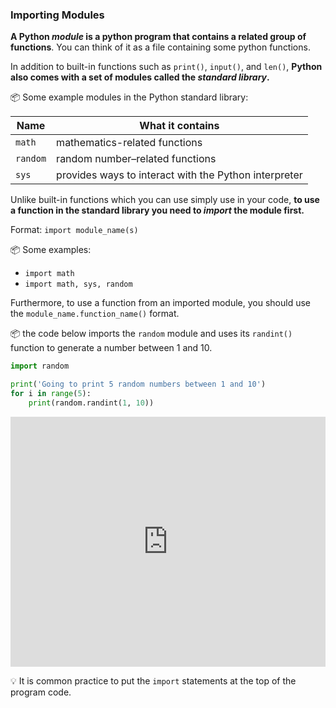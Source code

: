 ### Importing Modules

**A Python _module_ is a python program that contains a related group of functions**. You can think of it as a file containing some python functions.

In addition to built-in functions such as `print()`, `input()`, and `len()`, **Python also comes with a set of modules called the _standard library_.** 

<tip-box> 

:package: Some example modules in the Python standard library:

Name | What it contains
---- | ----------------
`math` | mathematics-related functions
`random` | random number–related functions
`sys` | provides ways to interact with the Python interpreter

</tip-box>
 
Unlike built-in functions which you can use simply use in your code, **to use a function in the standard library you need to _import_ the module first.**

Format: `import module_name(s)`

:package: Some examples:
* `import math`
* `import math, sys, random`

Furthermore, to use a function from an imported module, you should use the `module_name.function_name()` format.

<tip-box>

:package: the code below imports the `random` module and uses its `randint()` function to generate a number between 1 and 10. 


```python
import random

print('Going to print 5 random numbers between 1 and 10')
for i in range(5):
    print(random.randint(1, 10))
```

<panel type="seamless" header="%%:computer: Try your own%%">

<iframe height="400px" width="100%" src="https://repl.it/@pythonbasics/five-randoms?lite=true" scrolling="no" frameborder="no" allowtransparency="true" allowfullscreen="true" sandbox="allow-forms allow-pointer-lock allow-popups allow-same-origin allow-scripts allow-modals"></iframe>

</panel><p/>

</tip-box>

:bulb: It is common practice to put the `import` statements at the top of the program code.
